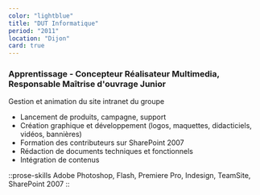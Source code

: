 ```yaml
---
color: "lightblue"
title: "DUT Informatique"
period: "2011"
location: "Dijon"
card: true
---
```


### Apprentissage - Concepteur Réalisateur Multimedia, Responsable Maîtrise d'ouvrage Junior

Gestion et animation du site intranet du groupe

- Lancement de produits, campagne, support
- Création graphique et développement (logos, maquettes, didacticiels, vidéos, bannières)
- Formation des contributeurs sur SharePoint 2007
- Rédaction de documents techniques et fonctionnels
- Intégration de contenus

::prose-skills
Adobe Photoshop, Flash, Premiere Pro, Indesign, TeamSite, SharePoint 2007
::
